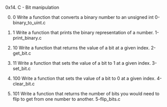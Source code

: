 0x14. C - Bit manipulation

0. 0
Write a function that converts a binary number to an unsigned int
0-binary_to_uint.c

1. 1
Write a function that prints the binary representation of a number.
1-print_binary.c

2. 10
Write a function that returns the value of a bit at a given index.
2-get_bit.c

3. 11
Write a function that sets the value of a bit to 1 at a given index.
3-set_bit.c

4. 100
Write a function that sets the value of a bit to 0 at a given index.
4-clear_bit.c

5. 101
Write a function that returns the number of bits you would need to flip to get from one number to another.
5-flip_bits.c
